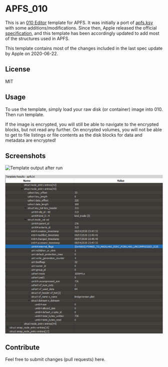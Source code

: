 # APFS_010
This is an [010 Editor](http://sweetscape.com/010editor/) template for APFS. It was initially a port of [apfs.ksy](https://github.com/cugu/apfs.ksy) with some additions/modifications. Since then, Apple released the official [specification](https://developer.apple.com/support/downloads/Apple-File-System-Reference.pdf), and this template has been accordingly updated to add most of the structures used in APFS. 


This template contains most of the changes included in the last spec update by Apple on 2020-06-22.

## License
MIT

## Usage
To use the template, simply load your raw disk (or container) image into 010. Then run template. 

If the image is encrypted, you will still be able to navigate to the encrypted blocks, but not read any further. On encrypted volumes, you will not be able to get to file listings or file contents as the disk blocks for data and metadata are encrypted!    
  

## Screenshots
![Template output after run](/Template_run.png "Template output")
  


![Template output showing inode structure](/Template_run_showing_inode.PNG "Template output showing inode structure")  

## Contribute
Feel free to submit changes (pull requests) here.
